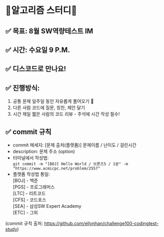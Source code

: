 # 🎇알고리즘 스터디🎇

## ✅ 목표: 8월 SW역량테스트 IM

## ✅ 시간: 수요일 9 P.M.

## ✅ 디스코드로 만나요!

## ✅ 진행방식:
1. 공통 문제 일주일 동안 자유롭게 풀어오기 🌱
2. 다른 사람 코드에 질문, 칭찬, 제안 달기
3. 시간 제일 짧은 사람의 코드 리뷰 - 주석에 시간 작성 필수!

## ✅ commit 규칙
* commit 메세지: [문제 출처(플랫폼)] 문제이름 / 난이도 / 걸린시간  
* description: 문제 주소 (option)  
* 터미널에서 작성법:  
```git commit -m "[BOJ] Hello World / 브론즈5 / 1분" -m "https://www.acmicpc.net/problem/2557"```
* 플랫폼 작성법 통일:  
[BOJ] - 백준  
[PGS] - 프로그래머스  
[LTC] - 리트코드  
[CFS] - 코드포스  
[SEA] - 삼성SW Expert Academy  
[ETC] - 그외  
  
(commit 규칙 출처: https://github.com/ellynhan/challenge100-codingtest-study)
